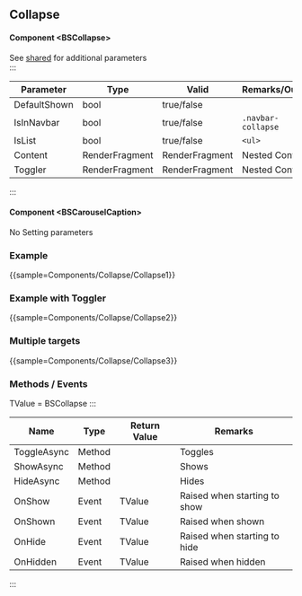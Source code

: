 ﻿## Collapse
#### Component \<BSCollapse\>
See [shared](layout/shared) for additional parameters    
:::

| Parameter    | Type           | Valid          | Remarks/Output     | 
|--------------|----------------|----------------|--------------------|
| DefaultShown | bool           | true/false     |                    | {.table-striped}
| IsInNavbar   | bool           | true/false     | `.navbar-collapse` |
| IsList       | bool           | true/false     | `<ul>`             |
| Content      | RenderFragment | RenderFragment | Nested Content     |
| Toggler      | RenderFragment | RenderFragment | Nested Content     |

:::

#### Component \<BSCarouselCaption\>
No Setting parameters

### Example

{{sample=Components/Collapse/Collapse1}}

### Example with Toggler

{{sample=Components/Collapse/Collapse2}}

### Multiple targets

{{sample=Components/Collapse/Collapse3}}

### Methods / Events
TValue = BSCollapse
:::

| Name        | Type   | Return Value | Remarks                      |
|-------------|--------|--------------|------------------------------|
| ToggleAsync | Method |              | Toggles                      |
| ShowAsync   | Method |              | Shows                        |
| HideAsync   | Method |              | Hides                        |
| OnShow      | Event  | TValue       | Raised when starting to show |
| OnShown     | Event  | TValue       | Raised when shown            |
| OnHide      | Event  | TValue       | Raised when starting to hide |
| OnHidden    | Event  | TValue       | Raised when hidden           |
:::